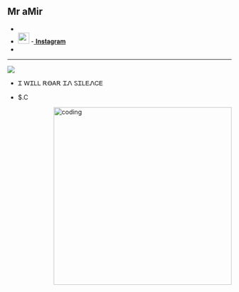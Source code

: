 ## Mr aMir

- <a href="https://t.me/Mw_hack"><img src="https://upload.wikimedia.org/wikipedia/commons/thumb/8/82/Telegram_logo.svg/768px-Telegram_logo.svg.png" width=14 height=14 /></a>
- <a href="https://x.com/aamirrezaa1"><img src="https://s6.uupload.ir/files/new-twitter-x-logo-twitter-icon-x-social-media-icon-free-png_c9iu.png" width=25 height=25 /></a>
-<a href="https://s6.uupload.ir/files/ai-generated-instagram-logo-free-png_2gpd.png" width=14 height=14 /> 𝐈𝐧𝐬𝐭𝐚𝐠𝐫𝐚𝐦</a>
- <a href="amirsedighian30@gmail.com"><img src="https://s6.uupload.ir/files/281769_g0w.png" width=14 height=14 /></a>
-------------------------- 
<img src="https://s6.uupload.ir/files/7587df77ef521cf98057d0028ee983f1_9l33.gif">

- Ꮖ ᎳᏆᏞᏞ ᎡᎾᎪᎡ ᏆᏁ ᏚᏆᏞᎬᏁᏟᎬ


- $.C
<img align="right" alt="coding" width="400" src="https://media2.giphy.com/media/RbDKaczqWovIugyJmW/giphy.gif?cid=6c09b952hwkzhz55thp408lx4sn7tp6cuj3ax880rxvbzk6b&ep=v1_internal_gif_by_id&rid=giphy.gif&ct=g">
